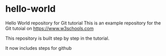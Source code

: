 # hello-world
Hello World repository for Git tutorial
This is an example repository for the Git tutoial on https://www.w3schools.com

This repository is built step by step in the tutorial. 



It now includes steps for github
